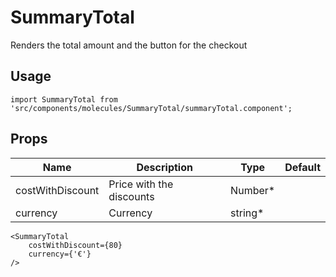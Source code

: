 # SummaryTotal
Renders the total amount and the button for the checkout

## Usage

```
import SummaryTotal from 'src/components/molecules/SummaryTotal/summaryTotal.component';
```

## Props

| Name | Description | Type | Default |
|------|-------------|------|---------|
| costWithDiscount | Price with the discounts | Number* |  |
| currency | Currency | string* |  |

```
<SummaryTotal
    costWithDiscount={80}
    currency={'€'}
/>
```